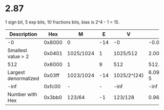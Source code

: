 # 2.87

1 sign bit, 5 exp bits, 10 fractions bits, bias is 2^4 - 1 = 15.

| Description         | Hex     | M          | E   | V          |  D           |
|      -              |  -      | -          | -   | -          | -            |
|     -0              | 0x8000  | 0          | -14 | -0         | -0.0         |
| Smallest value > 2  | 0x0401  | 1025/1024  | 1   | 1025/512   | 2.00195312   |
| 512                 | 0x6000  | 1          | 9   | 512        | 512.0        |
| Largest denormalized| 0x03ff  | 1023/1024  | -14 | 1025/2^{24}| 6.09755516e-5|
| -inf                | 0xfc00  | -          | -   | -inf       | -inf         |
| Number with Hex     | 0x3bb0  | 123/64     | -1  | 123/128    | 0.9609375    |

